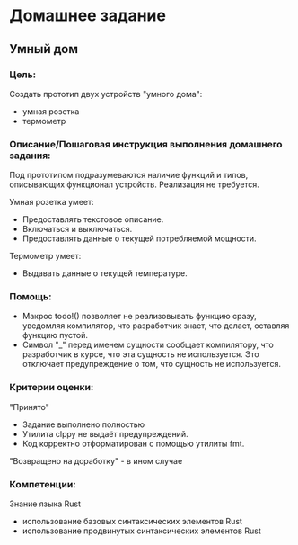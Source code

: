 # Домашнее задание

## Умный дом

### Цель:

Создать прототип двух устройств "умного дома":
- умная розетка
- термометр

### Описание/Пошаговая инструкция выполнения домашнего задания:

Под прототипом подразумеваются наличие функций и типов, описывающих функционал устройств. Реализация не требуется.

Умная розетка умеет:
- Предоставлять текстовое описание.
- Включаться и выключаться.
- Предоставлять данные о текущей потребляемой мощности.

Термометр умеет:
- Выдавать данные о текущей температуре.

### Помощь:

- Макрос todo!() позволяет не реализовывать функцию сразу, уведомляя компилятор, что разработчик знает, что делает, оставляя функцию пустой.
- Символ "_" перед именем сущности сообщает компилятору, что разработчик в курсе, что эта сущность не используется. Это отключает предупреждение о том, что сущность не используется.

### Критерии оценки:

"Принято"
- Задание выполнено полностью
- Утилита clppy не выдаёт предупреждений.
- Код корректно отформатирован с помощью утилиты fmt.

"Возвращено на доработку" - в ином случае

### Компетенции:

Знание языка Rust
- использование базовых синтаксических элементов Rust
- использование продвинутых синтаксических элементов Rust
